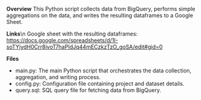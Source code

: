 **Overview**
This Python script collects data from BigQuery, performs simple aggregations on the data, and writes the resulting dataframes to a Google Sheet.

**Links**\n
Google sheet with the resulting dataframes: https://docs.google.com/spreadsheets/d/1I-soTYjydH0Crr8ivoT7haPIdJq44mECzkzTzO_goSA/edit#gid=0

**Files**
- main.py: The main Python script that orchestrates the data collection, aggregation, and writing process.
- config.py: Configuration file containing project and dataset details.
- query.sql: SQL query file for fetching data from BigQuery.
